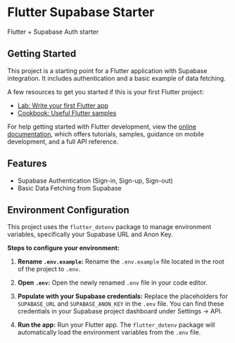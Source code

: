 # Flutter Supabase Starter

Flutter + Supabase Auth starter

## Getting Started

This project is a starting point for a Flutter application with Supabase integration. It includes authentication and a basic example of data fetching.

A few resources to get you started if this is your first Flutter project:

- [Lab: Write your first Flutter app](https://docs.flutter.dev/get-started/codelab)
- [Cookbook: Useful Flutter samples](https://docs.flutter.dev/cookbook)

For help getting started with Flutter development, view the
[online documentation](https://docs.flutter.dev/), which offers tutorials,
samples, guidance on mobile development, and a full API reference.

## Features

*   Supabase Authentication (Sign-in, Sign-up, Sign-out)
*   Basic Data Fetching from Supabase

## Environment Configuration

This project uses the `flutter_dotenv` package to manage environment variables, specifically your Supabase URL and Anon Key.

**Steps to configure your environment:**

1.  **Rename `.env.example`:** Rename the `.env.example` file located in the root of the project to `.env`.

2.  **Open `.env`:** Open the newly renamed `.env` file in your code editor.

3.  **Populate with your Supabase credentials:**  Replace the placeholders for `SUPABASE_URL` and `SUPABASE_ANON_KEY` in the `.env` file. You can find these credentials in your Supabase project dashboard under Settings -> API.

4. **Run the app:**  Run your Flutter app. The `flutter_dotenv` package will automatically load the environment variables from the `.env` file.